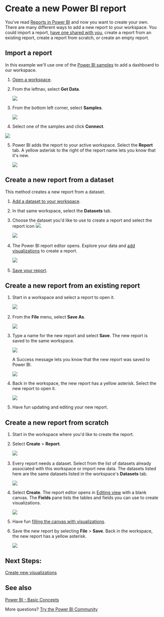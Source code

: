 ﻿<properties
   pageTitle="Create a new Power BI report"
   description="Learn how to create a new Power BI report from a dataset."
   services="powerbi"
   documentationCenter=""
   authors="mihart"
   manager="mblythe"
   backup=""
   editor=""
   tags=""
   qualityFocus="no"
   qualityDate=""/>

<tags
   ms.service="powerbi"
   ms.devlang="NA"
   ms.topic="article"
   ms.tgt_pltfrm="NA"
   ms.workload="powerbi"
   ms.date="10/27/2016"
   ms.author="mihart"/>
# Create a new Power BI report

You've read [Reports in Power BI](powerbi-service-new-reports.md) and now you want to create your own. There are many different ways to add a new report to your workspace.  You could import a report, [have one shared with you](powerbi-service-share-unshare-dashboard.md), create a report from an existing report, create a report from scratch, or create an empty report.

## Import a report

In this example we'll use one of the [Power BI samples](powerbi-sample-datasets.md) to add a dashboard to our workspace.

1. [Open a workspace](powerbi-service-new-workspace.md).

2. From the leftnav, select **Get Data**.

    ![](media/powerbi-service-new-create-a-dashboard/power-bi-get-data.png)

3.  From the bottom left corner, select **Samples**.

    ![](media/powerbi-service-new-create-a-dashboard/power-bi-samples.png)

4.  Select one of the samples and click **Connect**.

   ![](media/powerbi-service-new-create-a-dashboard/power-bi-sample-connect.png)

5. Power BI adds the report to your active workspace. Select the **Report** tab. A yellow asterisk to the right of the report name lets you know that it's new.

    ![](media/powerbi-service-new-create-a-new-report/power-bi-new-report.png)

## Create a new report from a dataset

This method creates a new report from a dataset.

1.  [Add a dataset to your workspace](powerbi-service-new-dataset-add.md).

2. In that same workspace, select the **Datasets** tab.

3. Choose the dataset you'd like to use to create a report and select the report icon ![](media/powerbi-service-new-create-a-new-report/power-bi-report-icon.png).

    ![](media/powerbi-service-new-create-a-new-report/power-bi-create-report2.png) 

3.  The Power BI report editor opens. Explore your data and [add visualizations](powerbi-service-visualizations-for-reports.md) to create a report.

    ![](media/powerbi-service-new-create-a-new-report/power-bi-report-editor2.png) 

4.  [Save your report](powerbi-service-save-a-report.md).

## Create a new report from an existing report

1.  Start in a workspace and select a report to open it.

    ![](media/powerbi-service-new-create-a-new-report/power-bi-open-report2.png) 

2.  From the **File** menu, select **Save As**.

    ![](media/powerbi-service-new-create-a-new-report/power-bi-save-as3.png)

3.  Type a name for the new report and select **Save**. The new report is saved to the same workspace.

    ![](media/powerbi-service-new-create-a-new-report/power-bi-new-report-name.png)

    A Success message lets you know that the new report was saved to Power BI.

    ![](media/powerbi-service-new-create-a-new-report/power-bi-new-report-name2.png)

4.  Back in the workspace, the new report has a yellow asterisk. Select the new report to open it.

    ![](media/powerbi-service-new-create-a-new-report/power-bi-yellow-asterisk2.png)

5.  Have fun updating and editing your new report.

## Create a new report from scratch

1.  Start in the workspace where you'd like to create the report.

2. Select **Create** > **Report**.

    ![](media/powerbi-service-new-create-a-new-report/power-bi-create.png) 

2.  Every report needs a dataset. Select from the list of datasets already associated with this workspace or import new data. The datasets listed here are the same datasets listed in the workspace's **Datasets** tab.

    ![](media/powerbi-service-new-create-a-new-report/power-bi-create-scratch.png)

3.  Select **Create**. The report editor opens in [Editing view](powerbi-service-interact-with-a-report-in-editing-view.md) with a blank canvas. The **Fields** pane lists the tables and fields you can use to create visualizations.

    ![](media/powerbi-service-new-create-a-new-report/power-bi-report-editor3.png)

5.  Have fun [filling the canvas with visualizations](powerbi-service-visualizations-for-reports.md).

6. Save the new report by selecting **File** > **Save**. Back in the workspace, the new report has a yellow asterisk.

    ![](media/powerbi-service-new-create-a-new-report/power-bi-new-report2.png)


## Next Steps:

[Create new visualizations](powerbi-service-add-visualizations-to-a-report-ii.md)

## See also
[Power BI - Basic Concepts](powerbi-service-basic-concepts.md)

More questions? [Try the Power BI Community](http://community.powerbi.com/)
